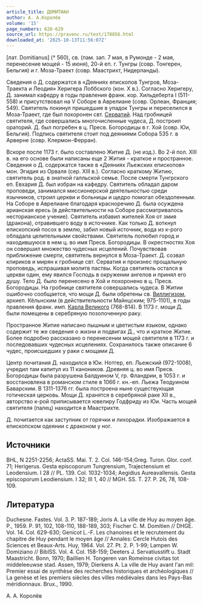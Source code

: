 ```yaml
---
article_title: ДОМИТИАН
author: А. А.Королёв
volume: '15'
page_numbers: 628-629
source_url: https://pravenc.ru/text/178856.html
downloaded_at: '2025-10-13T11:56:07Z'
---
```


[лат. Domitianus] († 560), св. (пам. зап. 7 мая, в Румонде - 2 мая, перенесение мощей - 15 июня), 20-й еп. г. Тунгры (совр. Тонгерен, Бельгия) и г. Моза-Траект (совр. Маастрихт, Нидерланды).

Сведения о Д. содержатся в «Деяниях епископов Тунгров, Моза-Траекта и Леодия» Херигера Лоббского (кон. X в.). Согласно Херигеру, Д. занимал кафедру в годы правления франк. кор. Хильдеберта I (511-558) и присутствовал на V Соборе в Аврелиане (совр. Орлеан, Франция; 549). Святитель покинул пришедшие в упадок Тунгры и переселился в Моза-Траект, где был похоронен свт. [Серватий](https://pravenc.ru/text/Серватий.html). Над гробницей святителя, где совершались многочисленные чудеса, Д. построил ораторий. Д. был погребен в ц. Пресв. Богородицы в г. Хой (совр. Юи, Бельгия). Подпись святителя стоит под деяниями Собора 535 г. в Арверне (совр. Клермон-Ферран).

Вскоре после 1173 г. было составлено Житие Д. (не изд.). Во 2-й пол. XIII в. на его основе были написаны еще 2 Жития - краткое и пространное. Сведения о Д. содержатся также в «Деяниях Льежских епископов» мон. Эгидия из Орваля (сер. XIII в.). Согласно краткому Житию, святитель род. в знатной галльской семье. После смерти Тунгрского еп. Евхария Д. был избран на кафедру. Святитель обладал даром проповеди, занимался миссионерской деятельностью среди язычников, строил церкви и больницы и щедро помогал обездоленным. На Соборе в Аврелиане благодаря красноречию Д. была осуждена арианская ересь (в действительности на Соборе рассматривалось несторианское учение). Святитель избавил жителей Хоя от змия (дракона), отравившего воду в источнике. Как только Д. воткнул епископский посох в землю, забил новый источник, вода из к-рого обладала целительными свойствами. Святитель полюбил город и находившуюся в нем ц. во имя Пресв. Богородицы. В окрестностях Хоя он совершил множество чудесных исцелений. Почувствовав приближение смерти, святитель вернулся в Моза-Траект. Д. созвал клириков и мирян к гробнице свт. Серватия и произнес прощальную проповедь, испрашивая молитв паствы. Когда святитель остался в церкви один, ему явился Господь в окружении ангелов и принял его душу. Тело Д. было перенесено в Хой и похоронено в ц. Пресв. Богородицы. На гробнице святителя совершались чудеса. В Житии ошибочно сообщается, что мощи Д. были обретены св. [Виллигизом](https://pravenc.ru/text/Виллигизом.html), архиеп. Кёльнским (в действительности Майнцским; 975-1101), в годы правления франк. имп. [Карла Великого](<https://pravenc.ru/text/Карл Великий.html>) (768-814). В 1173 г. мощи Д. были помещены в серебряную позолоченную раку.

Пространное Житие написано пышным и цветистым языком, однако содержит те же сведения о жизни и подвигах Д., что и краткое Житие. Более подробно рассказано о перенесении мощей святителя в 1173 г. и последовавших чудесных исцелениях. Сохранилось также описание 6 чудес, происшедших у раки с мощами Д.

Центр почитания Д. находился в Юи. Нотгер, еп. Льежский (972-1008), учредил там капитул из 11 каноников. Древняя ц. во имя Пресв. Богородицы была разрушена Балдуином V, гр. Фландрии, в 1053 г. и восстановлена в романском стиле в 1066 г. кн.-еп. Льежа Теодуином Баварским. В 1311-1376 гг. была построена ныне существующая готическая церковь. Мощи Д. хранятся в серебряной раке XII в., авторство к-рой приписывается ювелиру Годфриду из Юи. Часть мощей святителя (палец) находится в Маастрихте.

Д. почитается как заступник от горячки и лихорадки. Изображается в епископском одеянии с драконом у ног.

## Источники

BHL, N 2251-2256; ActaSS. Mai. T. 2. Col. 146-154;Greg. Turon. Glor. conf. 71; Herigerus. Gesta episcoporum Tungrensium, Trajectensium et Leodensium. I 28 // PL. 139. Col. 1032-1034; Aegidius Aureavallensis. Gesta episcoporum Leodiensium. I 32; III 1, 40 // MGH. SS. T. 27. P. 26, 78, 108-109.

## Литература

Duchesne. Fastes. Vol. 3. P. 187-189; Joris A. La ville de Huy au moyen âge. P., 1959. P. 91, 102, 108-110, 188-189, 303; Fischer C. M. Domitien // DHGE. Vol. 14. Col. 629-630; Genicot L.-F. Les chanoines et le recrutement du chapitre de Huy pendant le moyen âge // Annales: Cercle Hutois des Sciences et Beaux-Arts. Huy, 1964. Vol. 27. Pt. 2. P. 1-99; Lampen W. Domiziano // BiblSS. Vol. 4. Col. 158-159; Deeters J. Servatiusstift u. Stadt Maastricht. Bonn, 1970; Baillien H. Tongeren van Romeinse civitas tot middeleeuwse stad. Assen, 1979; Dierkens A. La ville de Huy avant l'an mil: Premier essai de synthèse des recherches historiques et archéologiques // La genèse et les premiers siècles des villes médiévales dans les Pays-Bas méridionnaux. Brux., 1990.

А. А.  Королёв
